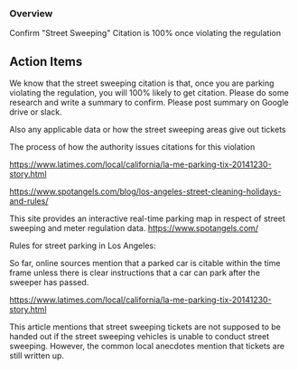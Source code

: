 ### Overview

Confirm "Street Sweeping" Citation is 100% once violating the regulation

## Action Items

We know that the street sweeping citation is that, once you are parking violating the regulation, you will 100% likely to get citation. Please do some research and write a summary to confirm.
Please post summary on Google drive or slack.

Also any applicable data or how the street sweeping areas give out tickets

The process of how the authority issues citations for this violation

https://www.latimes.com/local/california/la-me-parking-tix-20141230-story.html

https://www.spotangels.com/blog/los-angeles-street-cleaning-holidays-and-rules/

This site provides an interactive real-time parking map in respect of street sweeping and meter regulation data.
https://www.spotangels.com/

Rules for street parking in Los Angeles:

So far, online sources mention that a parked car is citable within the time frame unless there is clear instructions that a car can park after the sweeper has passed.

https://www.latimes.com/local/california/la-me-parking-tix-20141230-story.html

This article mentions that street sweeping tickets are not supposed to be handed out if the street sweeping vehicles is unable to conduct street sweeping. However, the common local anecdotes mention that tickets are still written up.
